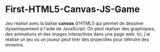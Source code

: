 # First-HTML5-Canvas-JS-Game
Jeu réalisé avec la balise **canvas** d'HTML5 qui permet de dessiner dynamiquement à l'aide de JavaScript. On peut réaliser des graphiques, des animations et des images interactives dans une page web. Ici, j'ai réalisé un jeu où un joueur peut tirer des projectiles pour détruire des ennemis.